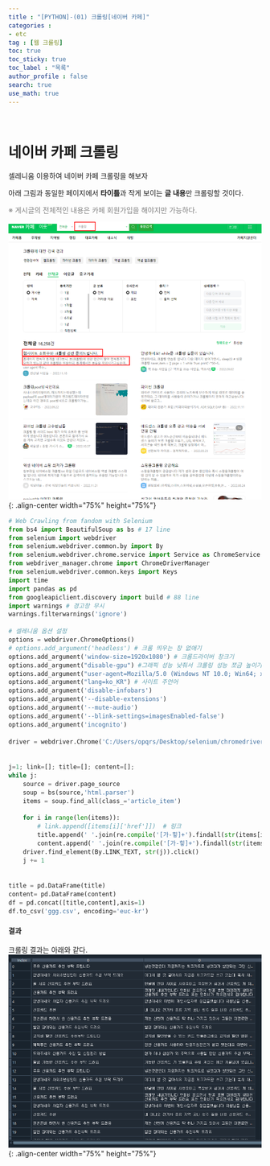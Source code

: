 ```yaml
---
title : "[PYTHON]-(01) 크롤링[네이버 카페]"
categories :
- etc 
tag : [웹 크롤링]
toc: true
toc_sticky: true
toc_label : "목록"
author_profile : false
search: true
use_math: true
---
```

<br/>

# 네이버 카페 크롤링
셀레니움 이용하여 네이버 카페 크롤링을 해보자

아래 그림과 동일한 페이지에서 **타이틀**과 작게 보이는 **글 내용**만 크롤링할 것이다.  

<span style="color:gray"> ※ 게시글의 전체적인 내용은 카페 회원가입을 해야지만 가능하다. <span>

![정의](../../assets/images/post_images/2022-12-04-(01)/1.png){: .align-center  width="75%" height="75%"}
```py
# Web Crawling from fandom with Selenium
from bs4 import BeautifulSoup as bs # 17 line
from selenium import webdriver
from selenium.webdriver.common.by import By
from selenium.webdriver.chrome.service import Service as ChromeService
from webdriver_manager.chrome import ChromeDriverManager
from selenium.webdriver.common.keys import Keys
import time
import pandas as pd
from googleapiclient.discovery import build # 88 line
import warnings # 경고창 무시
warnings.filterwarnings('ignore')

# 셀레니움 옵션 설정
options = webdriver.ChromeOptions()
# options.add_argument('headless') # 크롬 띄우는 창 없애기
options.add_argument('window-size=1920x1080') # 크롬드라이버 창크기
options.add_argument("disable-gpu") #그래픽 성능 낮춰서 크롤링 성능 쪼금 높이기
options.add_argument("user-agent=Mozilla/5.0 (Windows NT 10.0; Win64; x64) AppleWebKit/537.36 (KHTML, like Gecko) Chrome/106.0.0.0 Safari/537.36") # 네트워크 설정
options.add_argument("lang=ko_KR") # 사이트 주언어
options.add_argument('disable-infobars')
options.add_argument('--disable-extensions')
options.add_argument('--mute-audio')
options.add_argument('--blink-settings=imagesEnabled-false')
options.add_argument('incognito')

driver = webdriver.Chrome('C:/Users/opqrs/Desktop/selenium/chromedriver.exe',options=options)

        
j=1; link=[]; title=[]; content=[];
while j: 
    source = driver.page_source
    soup = bs(source,'html.parser')
    items = soup.find_all(class_='article_item')
    
    for i in range(len(items)): 
        # link.append([items[i]['href']])  # 링크
        title.append(' '.join(re.compile('[가-힣]+').findall(str(items[i].find(class_='item_subject'))))) # 타이틀
        content.append(' '.join(re.compile('[가-힣]+').findall(str(items[i].find(class_='item_content'))))) # 내용
    driver.find_element(By.LINK_TEXT, str(j)).click()
    j += 1
    
    
title = pd.DataFrame(title)    
content= pd.DataFrame(content)    
df = pd.concat([title,content],axis=1)
df.to_csv('ggg.csv', encoding='euc-kr')  

```

#### 결과
크롤링 결과는 아래와 같다.
![정의](../../assets/images/post_images/2022-12-04-(01)/2.png){: .align-center  width="75%" height="75%"}
